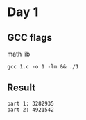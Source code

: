 # Day 1

## GCC flags

math lib

    gcc 1.c -o 1 -lm && ./1

## Result

    part 1: 3282935
    part 2: 4921542